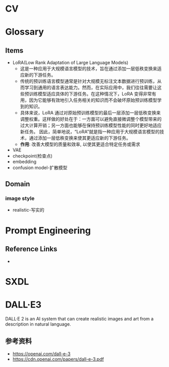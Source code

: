 # CV

# Glossary

## Items

- LoRA(Low Rank Adaptation of Large Language Models)
  - 这是一种应用于大规模语言模型的技术，旨在通过添加一层低秩变换来适应新的下游任务。
  - 传统的预训练语言模型通常是针对大规模无标注文本数据进行预训练，从而学习到通用的语言表达能力。然而，在实际应用中，我们往往需要让这些预训练模型适应具体的下游任务。在这种情况下，LoRA 变得非常有用，因为它能够有效地引入任务相关的知识而不会破坏原始预训练模型学到的知识。
  - 具体来说，LoRA 通过对原始预训练模型的最后一层添加一层低秩变换来调整权重。这样做的好处在于：一方面可以避免直接微调整个模型带来的过大计算开销；另一方面也能够在保持预训练模型性能的同时更好地适应新任务。 因此，简单地说，“LoRA”就是指一种应用于大规模语言模型的技术，通过添加一层低秩变换来使其更适应新的下游任务。
  - **作用**: 改善大模型的质量和效率, 以使其更适合特定任务或需求
- VAE
- checkpoint(检查点)
- embedding
- confusion model-扩散模型

## Domain

### image style

- realistic-写实的

# Prompt Engineering

## Reference Links

- 



# SXDL



# DALL·E3

DALL·E 2 is an AI system that can create realistic images and art from a description in natural language.

## 参考资料

- https://openai.com/dall-e-3
- https://cdn.openai.com/papers/dall-e-3.pdf



# 